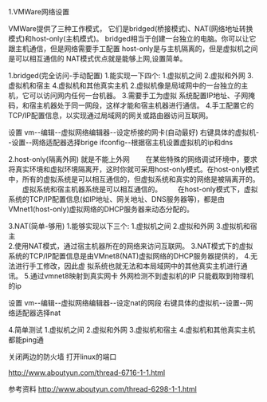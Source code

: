 


1.VMWare网络设置

VMWare提供了三种工作模式，
它们是bridged(桥接模式)、NAT(网络地址转换模式)和host-only(主机模式)。
bridged相当于创建一台独立的电脑。你可以让它跟主机通信，但是网络需要手工配置
host-only是与主机隔离的，但是虚拟机之间是可以相互通信的
NAT模式优点就是能够上网,设置简单。

1.bridged(完全访问-手动配置)
1.能实现一下四个: 1.虚拟机之间   2.虚拟和外网   3.虚拟机和宿主   4.虚拟机和其他真实主机
2.虚拟机像是局域网中的一台独立的主机，它可以访问网内任何一台机器。
3.需要手工为虚拟 系统配置IP地址、子网掩码，和宿主机器处于同一网段，这样才能和宿主机器进行通信。
4.手工配置它的TCP/IP配置信息，以实现通过局域网的网关或路由器访问互联网。

设置
vm--编辑--虚拟网络编辑器--设定桥接的网卡(自动最好)
右键具体的虚拟机--设置--网络适配器选择brige
ifconfig--根据宿主机设置虚拟机的ip和dns
　　

2.host-only(隔离外网)
就是不能上外网
　　在某些特殊的网络调试环境中，要求将真实环境和虚拟环境隔离开，这时你就可采用host-only模式。在host-only模式中，所有的虚拟系统是可以相互通信的，但虚拟系统和真实的网络是被隔离开的。
　　虚拟系统和宿主机器系统是可以相互通信的。
　　在host-only模式下，虚拟系统的TCP/IP配置信息(如IP地址、网关地址、DNS服务器等)，都是由VMnet1(host-only)虚拟网络的DHCP服务器来动态分配的。
　　

3.NAT(简单-够用)
1.能够实现以下三个:  1.虚拟机之间   2.虚拟和外网   3.虚拟机和宿主  
2.使用NAT模式，通过宿主机器所在的网络来访问互联网。
3.NAT模式下的虚拟系统的TCP/IP配置信息是由VMnet8(NAT)虚拟网络的DHCP服务器提供的，
4.无法进行手工修改，因此虚 拟系统也就无法和本局域网中的其他真实主机进行通讯。
5.通过vmnet8映射到真实网卡  外网检测不到虚拟机的IP  只能截取到物理机的ip


设置
vm--编辑--虚拟网络编辑器--设定nat的网段
右键具体的虚拟机--设置--网络适配器选择nat


4.简单测试
1.虚拟机之间   2.虚拟和外网   3.虚拟机和宿主   4.虚拟机和其他真实主机  都能ping通

关闭两边的防火墙
打开linux的端口












http://www.aboutyun.com/thread-6716-1-1.html






参考资料
http://www.aboutyun.com/thread-6298-1-1.html
